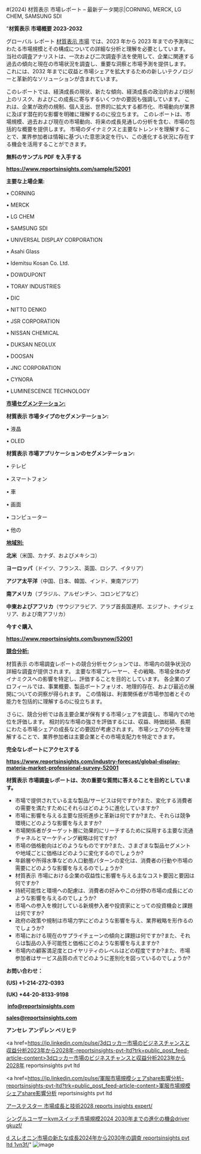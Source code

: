 #(2024) 材質表示 市場レポート – 最新データ開示|CORNING, MERCK, LG CHEM, SAMSUNG SDI

"<strong>材質表示 市場概要 2023-2032</strong>

グローバル レポート <a href=https://www.reportsinsights.com/sample/52001>材質表示 市場</a> では、2023 年から 2023 年までの予測年にわたる市場規模とその構成についての詳細な分析と理解を必要としています。 当社の調査アナリストは、一次および二次調査手法を使用して、企業に関連する過去の傾向と現在の市場状況を調査し、重要な洞察と市場予測を提供します。 これには、2032 年までに収益と市場シェアを拡大​​するための新しいテクノロジーと革新的なソリューションが含まれています。

このレポートでは、経済成長の現状、新たな傾向、経済成長の政治的および規制上のリスク、およびこの成長に寄与するいくつかの要因も強調しています。 これは、企業が政府の規制、個人支出、世界的に拡大する都市化、市場動向が業界に及ぼす潜在的な影響を明確に理解するのに役立ちます。 このレポートは、市場規模、過去および現在の市場動向、将来の成長見通しの分析を含む、市場の包括的な概要を提供します。 市場のダイナミクスと主要なトレンドを理解することで、業界参加者は情報に基づいた意思決定を行い、この進化する状況に存在する機会を活用することができます。

<strong><b>無料のサンプル PDF を入手する</b></strong>

<a href=https://www.reportsinsights.com/sample/52001><strong><u>https://www.reportsinsights.com/sample/52001</u></strong></a>

<strong>主要な上場企業:</strong>

• CORNING

• MERCK

• LG CHEM

• SAMSUNG SDI

• UNIVERSAL DISPLAY CORPORATION

• Asahi Glass

• Idemitsu Kosan Co.  Ltd.

• DOWDUPONT

• TORAY INDUSTRIES

• DIC

• NITTO DENKO

• JSR CORPORATION

• NISSAN CHEMICAL

• DUKSAN NEOLUX

• DOOSAN

• JNC CORPORATION

• CYNORA

• LUMINESCENCE TECHNOLOGY

<strong><u>市場セグメンテーション</u></strong><strong><u>:</u></strong>

<strong>材質表示 市場タイプのセグメンテーション:</strong>

• 液晶

• OLED

<strong>材質表示 市場アプリケーションのセグメンテーション:</strong>

• テレビ

• スマートフォン

• 車

• 画面

• コンピューター

• 他の

<strong><u>地域別</u></strong><strong><u>:</u></strong>

<strong>北米</strong>（米国、カナダ、およびメキシコ）

<strong>ヨーロッパ</strong>（ドイツ、フランス、英国、ロシア、イタリア）

<strong>アジア太平洋</strong>（中国、日本、韓国、インド、東南アジア）

<strong>南アメリカ</strong>（ブラジル、アルゼンチン、コロンビアなど）

<strong>中東およびアフリカ</strong>（サウジアラビア、アラブ首長国連邦、エジプト、ナイジェリア、および南アフリカ）

<strong>今すぐ購入</strong>

<a href=https://www.reportsinsights.com/buynow/52001><strong><u>https://www.reportsinsights.com/buynow/52001</u></strong></a>

<strong><u>競合分析:</u></strong>

材質表示 の市場調査レポートの競合分析セクションでは、市場内の競争状況の詳細な調査が提供されます。 主要な市場プレーヤー、その戦略、市場全体のダイナミクスへの影響を特定し、評価することを目的としています。 各企業のプロフィールでは、事業概要、製品ポートフォリオ、地理的存在、および最近の展開についての洞察が得られます。 この情報は、利害関係者が市場参加者とその能力を包括的に理解するのに役立ちます。

さらに、競合分析では各主要企業が保有する市場シェアを調査し、市場内での地位を評価します。 相対的な市場の強さを評価するには、収益、時価総額、長期にわたる市場シェアの成長などの要因が考慮されます。 市場シェアの分布を理解することで、業界参加者は主要企業とその市場支配力を特定できます。

<strong>完全なレポートにアクセスする</strong>

<a href=https://www.reportsinsights.com/industry-forecast/global-display-materia-market-professional-survey-52001><strong><u><b>https://www.reportsinsights.com/industry-forecast/global-display-materia-market-professional-survey-52001</b></u></strong></a>

<strong><b>材質表示 市場調査レポートは、次の重要な質問に答えることを目的としています。</b></strong>
<ul>
  <li>市場で提供されている主な製品/サービスは何ですか?また、変化する消費者の需要を満たすためにそれらはどのように進化していますか?</li>
  <li>市場に影響を与える主要な技術進歩と革新は何ですか?また、それらは競争環境にどのような影響を与えますか?</li>
  <li>市場関係者がターゲット層に効果的にリーチするために採用する主要な流通チャネルとマーケティング戦略は何ですか?</li>
  <li>市場の価格動向はどのようなものですか?また、さまざまな製品セグメントや地域ごとに価格はどのように変化するのでしょうか?</li>
  <li>年齢層や所得水準などの人口動態パターンの変化は、消費者の行動や市場の需要にどのような影響を与えるのでしょうか?</li>
  <li>材質表示 市場における企業の収益性に影響を与える主なコスト要因と要因は何ですか?</li>
  <li>持続可能性と環境への配慮は、消費者の好みやこの分野の市場の成長にどのような影響を与えるのでしょうか?</li>
  <li>市場への参入を検討している新規参入者や投資家にとっての投資機会と課題は何ですか?</li>
  <li>政府の政策や規制は市場力学にどのような影響を与え、業界戦略を形作るのでしょうか?</li>
  <li>市場における現在のサプライチェーンの傾向と課題は何ですか?また、それらは製品の入手可能性と価格にどのような影響を与えますか?</li>
  <li>市場内の顧客満足度とロイヤリティのレベルはどの程度ですか?また、市場参加者はサービス品質の点でどのように差別化を図っているのでしょうか?</li>
</ul>
<strong>お問い合わせ：</strong>

<strong>(US) +1-214-272-0393</strong>

<strong>(UK) +44-20-8133-9198</strong>

<strong> </strong><a href=info@reportsinsights.com><strong><u>info@reportsinsights.com</u></strong></a>

<a href=sales@reportsinsights.com><strong><u>sales@reportsinsights.com</u></strong></a>

<strong>アンセレ アンデレン ベリヒテ</strong>

<a href=https://jp.linkedin.com/pulse/3dロッカー市場のビジネスチャンスと収益分析2023年から2028年-reportsinsights-pvt-ltd?trk=public_post_feed-article-content>3dロッカー市場のビジネスチャンスと収益分析2023年から2028年 reportsinsights pvt ltd</a>

<a href=https://jp.linkedin.com/pulse/軍服市場規模シェアshare影響分析-reportsinsights-pvt-ltd?trk=public_post_feed-article-content>軍服市場規模シェアshare影響分析 reportsinsights pvt ltd</a>

<a href=https://www.linkedin.com/pulse/アーステスター-市場成長と技術2028-reports-insights-expert/>アーステスター 市場成長と技術2028 reports insights expert/</a>

<a href=https://www.linkedin.com/pulse/シングルユーザーkvmスイッチ市場規模2024-2030年までの進化の機会driver-gkuzf/>シングルユーザーkvmスイッチ市場規模2024 2030年までの進化の機会driver gkuzf/</a>

<a href=https://www.linkedin.com/pulse/d-スレオニン市場の新たな成長2024年から2030年の調査-reportsinsights-pvt-ltd-1vn3f/>d スレオニン市場の新たな成長2024年から2030年の調査 reportsinsights pvt ltd 1vn3f/</a>"
![image](https://github.com/aanak123/RIMarketer1/assets/158471119/bae28f03-b735-494e-bfda-28248abac306)
